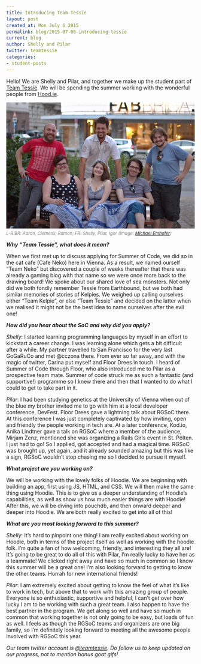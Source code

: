 ```yaml
---
title: Introducing Team Tessie
layout: post
created_at: Mon July 6 2015
permalink: blog/2015-07-06-introducing-tessie
current: blog
author: Shelly and Pilar
twitter: teamtessie
categories: 
- student-posts
---
```


Hello! We are Shelly and Pilar, and together we make up the student part of [Team Tessie](https://teams.railsgirlssummerofcode.org/teams/18). We will be spending the summer working with the wonderful people from [Hood.ie](http://hood.ie/). 

<img src="/img/blog/2015/introducing-team-tessie-team.jpg" alt="Team Tessie <3" width="600">
<font color="grey"><small><i>L-R BR: Aaron, Clemens, Ramon; FR: Shelly, Pilar, Igor (Image: <a href="http://kondens.at/" target="_blank">Michael Emhofer</a>)</i></small></font> 


**_Why “Team Tessie”, what does it mean?_**


When we first met up to discuss applying for Summer of Code, we did so in the cat cafe (Cafe Neko) here in Vienna. As a result, we named ourself “Team Neko” but discovered a couple of weeks thereafter that there was already a gaming blog with that name so we were once more back to the drawing board! 
We spoke about our shared love of sea monsters. Not only did we both fondly remember Tessie from Earthbound, but we both had similar memories of stories of Kelpies. We weighed up calling ourselves either “Team Kelpie”, or else “Team Tessie” and decided on the latter when we realised it might not be the best idea to name ourselves after the evil one!


**_How did you hear about the SoC and why did you apply?_**

_Shelly_: I started learning programming languages by myself in an effort to kickstart a career change. I was learning alone which gets a bit difficult after a while. My partner travelled to San Francisco for the very last GoGaRuCo and met @cczona there. From ever so far away, and with the magic of twitter, Carina put myself and Floor Drees in touch. I heard of Summer of Code through Floor, who also introduced me to Pilar as a prospective team mate. Summer of code struck me as such a fantastic (and supportive!) programme so I knew there and then that I wanted to do what I could to get to take part in it. 

_Pilar_: I had been studying genetics at the University of Vienna when out of the blue my brother invited me to go with him at a local developer conference, DevFest. Floor Drees gave a lightning talk about RGSoC there. At this conference I was just completely captivated by how inviting, open and friendly the people working in tech are. At a later conference, Kod.io, Anika Lindtner gave a talk on RGSoC where a member of the audience, Mirjam Zenz, mentioned she was organizing a Rails Girls event in St. Pölten. I just had to go! So I applied, got accepted and had a magical time. RGSoC was brought up, yet again, and it already sounded amazing but this was like a sign, RGSoC wouldn’t stop chasing me so I decided to pursue it myself.

**_What project are you working on?_**

We will be working with the lovely folks of Hoodie. We are beginning with building an app, first using JS, HTML, and CSS. We will then make the same thing using Hoodie. This is to give us a deeper understanding of Hoodie’s capabilities, as well as show us how much easier things are with Hoodie! 
After this, we will be diving into pouchdb, and then onward deeper and deeper into Hoodie. We are both really excited to get into all of this! 

**_What are you most looking forward to this summer?_**

_Shelly_: It’s hard to pinpoint one thing! I am really excited about working on Hoodie, both in terms of the project itself as well as working with the hoodie folk. I’m quite a fan of how welcoming, friendly, and interesting they all are! It’s going to be great to do all of this with Pilar, I’m really lucky to have her as a teammate! We clicked right away and have so much in common so I know this summer will be a great one! I’m also looking forward to getting to know the other teams. Hurrah for new international friends! 

_Pilar_: I am extremely excited about getting to know the feel of what it’s like to work in tech, but above that to work with this amazing group of people. Everyone is so enthusiastic, supportive and helpful, I can’t get over how lucky I am to be working with such a great team. I also happen to have the best partner in the program. We get along so well and have so much in common that working together is not only going to be easy, but loads of fun as well. I feels as though the RGSoC teams and organizers are one big family, so I’m definitely looking forward to meeting all the awesome people involved with RGSoC this year.



_Our team twitter account is [@teamtessie](http://twitter.com/teamtessie). Do follow us to keep updated on our progress, not to mention bonus goat gifs!_


